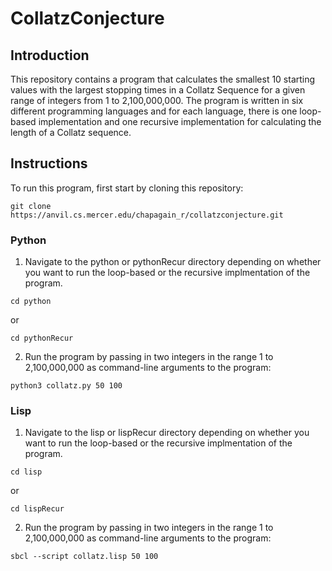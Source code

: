 # CollatzConjecture

## Introduction
This repository contains a program that calculates the smallest 10 starting values with the largest stopping times in a Collatz Sequence for a given range of integers from 1 to 2,100,000,000. The program is written in six different programming languages and for each language, there is one loop-based implementation and one recursive implementation for calculating the length of a Collatz sequence.

## Instructions

To run this program, first start by cloning this repository:
```
git clone https://anvil.cs.mercer.edu/chapagain_r/collatzconjecture.git
```

### Python
1. Navigate to the python or pythonRecur directory depending on whether you want to run the loop-based or the recursive implmentation of the program.
```
cd python
```
or
```
cd pythonRecur
```
2. Run the program by passing in two integers in the range 1 to 2,100,000,000 as command-line arguments to the program:
```
python3 collatz.py 50 100
```

### Lisp
1. Navigate to the lisp or lispRecur directory depending on whether you want to run the loop-based or the recursive implmentation of the program.
```
cd lisp
```
or
```
cd lispRecur
```
2. Run the program by passing in two integers in the range 1 to 2,100,000,000 as command-line arguments to the program:
```
sbcl --script collatz.lisp 50 100
```
